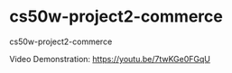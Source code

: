 # cs50w-project2-commerce

cs50w-project2-commerce

Video Demonstration: https://youtu.be/7twKGe0FGqU
